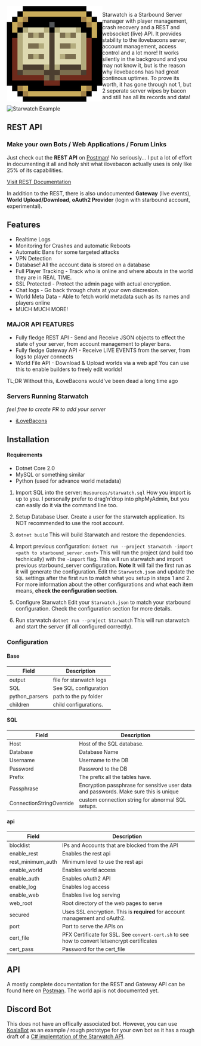 <img align="left" src="https://github.com/Lachee/starwatch/raw/master/Content/starwatch.png" width=256>

Starwatch is a Starbound Server manager with player management, crash recovery and a REST and websocket (live) API. 
It provides stability to the ilovebacons server, account management, access control and a lot more! It works silently in the background and you may not know it, but is the reason why ilovebacons has had great continous uptimes.
To prove its worth, it has gone through not 1, but 2 seperate server wipes by bacon and still has all its records and data!

![Starwatch Example](https://i.lu.je/2020/chrome_EmXfmFXXk5.png)

## REST API
### Make your own Bots / Web Applications / Forum Links
Just check out the **REST API** on [Postman](https://documenter.getpostman.com/view/5336131/SWT8hzsk?version=latest)! No seriously... I put a lot of effort in documenting it all and holy shit what ilovebacon actually uses is only like 25% of its capabilities.

[Visit REST Documentation](https://documenter.getpostman.com/view/5336131/SWT8hzsk?version=latest)

In addition to the REST, there is also undocumented **Gateway** (live events), **World Upload/Download**, **oAuth2 Provider** (login with starbound account, experimental).

## Features
* Realtime Logs
* Monitoring for Crashes and automatic Reboots
* Automatic Bans for some targeted attacks
* VPN Detection
* Database! All the account data is stored on a database
* Full Player Tracking - Track who is online and where abouts in the world they are in REAL TIME.
* SSL Protected - Protect the admin page with actual encryption.
* Chat logs - Go back through chats at your own discresion.
* World Meta Data - Able to fetch world metadata such as its names and players online
* MUCH MUCH MORE!

### MAJOR API FEATURES
* Fully fledge REST API - Send and Receive JSON objects to effect the state of your server, from account management to player bans.
* Fully fledge Gateway API - Receive LIVE EVENTS from the server, from logs to player connects
* World File API - Download & Upload worlds via a web api! You can use this to enable builders to freely edit worlds!

TL;DR 
Without this, iLoveBacons would've been dead a long time ago

###  Servers Running Starwatch
_feel free to create PR to add your server_
* [iLoveBacons](https://ilovebacons.com)

## Installation
#### Requirements
* Dotnet Core 2.0
* MySQL or something similar
* Python (used for advance world metadata)

1. Import SQL into the server: `Resources/starwatch.sql`
How you import is up to you. I personally prefer to drag'n'drop into phpMyAdmin, but you can easily do it via the command line too.

2. Setup Database User.
Create a user for the starwatch application. Its NOT recommended to use the root account. 

3. `dotnet build` 
This will build Starwatch and restore the dependencies. 

4. Import previous configuration: 
`dotnet run --project Starwatch -import <path to starbound_server.conf>`
This will run the project (and build too technically) with the `-import` flag. This will run starwatch and import previous starbound_server configuration.
**Note**
It will fail the first run as it will generate the configuration. Edit the `Starwatch.json` and update the `SQL` settings after the first run to match what you setup in steps 1 and 2. For more information about the other configurations and what each item means, **check the configuration section**.

5. Configure Starwatch
Edit your `Starwatch.json` to match your starbound configuration.  Check the configuration section for more details.

6. Run starwatch
`dotnet run --project Starwatch`
This will run starwatch and start the server (if all configured correctly).

### Configuration
#### Base
| Field | Description |
|-------|-------------|
| output | file for starwatch logs |
| SQL | See SQL configuration |
| python_parsers | path to the py folder |
| children | child configurations. |

#### SQL
| Field | Description |
|-------|-------------|
| Host | Host of the SQL database.|
| Database | Database Name |
| Username | Username to the DB |
| Password | Password to the DB |
| Prefix | The prefix all the tables have. |
| Passphrase | Encryption passphrase for sensitive user data and passwords. Make sure this is unique |
|ConnectionStringOverride | custom connection string for abnormal SQL setups. |

#### api
| Field | Description |
|-------|-------------|
| blocklist | IPs and Accounts that are blocked from the API |
| enable_rest | Enables the rest api |
| rest_minimum_auth | Minimum level to use the rest api |
| enable_world | Enables world access|
| enable_auth | Enables oAuth2 API |
| enable_log | Enables log access |
| enable_web | Enables live log serving |
| web_root | Root directory of the web pages to serve |
| secured | Uses SSL encryption. This is **required** for account management and oAuth2. |
| port | Port to serve the APIs on |
| cert_file | PFX Certificate for SSL. See `convert-cert.sh` to see how to convert letsencrypt certificates |
| cert_pass | Password for the cert_file |


## API
A mostly complete documentation for the REST and Gateway API can be found here on [Postman](https://documenter.getpostman.com/view/5336131/SWT8hzsk?version=latest).
The world api is not documented yet.

## Discord Bot
This does not have an offically associated bot. However, you can use [KoalaBot](https://github.com/Lachee/koala-bot) as an example / rough prototype for your own bot as it has a rough draft of a [C# implemtation of the Starwatch API](https://github.com/Lachee/koala-bot/blob/master/KoalaBot/Starwatch/StarwatchClient.cs#L16).

